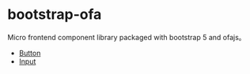 # bootstrap-ofa

Micro frontend component library packaged with bootstrap 5 and ofajs。

* [Button](https://kirakiray.github.io/bootstrap-ofa/components/bs-button/)
* [Input](https://kirakiray.github.io/bootstrap-ofa/components/bs-input/)

